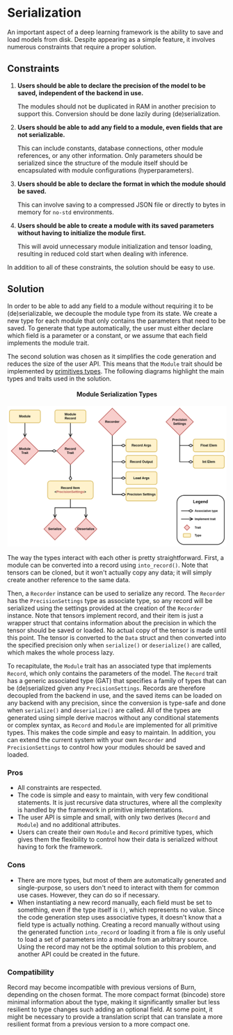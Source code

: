 # Serialization

An important aspect of a deep learning framework is the ability to save and load models from disk.
Despite appearing as a simple feature, it involves numerous constraints that require a proper
solution.

## Constraints

1. **Users should be able to declare the precision of the model to be saved, independent of the
   backend in use.**

   The modules should not be duplicated in RAM in another precision to support this. Conversion
   should be done lazily during (de)serialization.

2. **Users should be able to add any field to a module, even fields that are not serializable.**

   This can include constants, database connections, other module references, or any other
   information. Only parameters should be serialized since the structure of the module itself should
   be encapsulated with module configurations (hyperparameters).

3. **Users should be able to declare the format in which the module should be saved.**

   This can involve saving to a compressed JSON file or directly to bytes in memory for `no-std`
   environments.

4. **Users should be able to create a module with its saved parameters without having to initialize
   the module first.**

   This will avoid unnecessary module initialization and tensor loading, resulting in reduced cold
   start when dealing with inference.

In addition to all of these constraints, the solution should be easy to use.

## Solution

In order to be able to add any field to a module without requiring it to be (de)serializable, we
decouple the module type from its state. We create a new type for each module that only contains the
parameters that need to be saved. To generate that type automatically, the user must either declare
which field is a parameter or a constant, or we assume that each field implements the module trait.

The second solution was chosen as it simplifies the code generation and reduces the size of the user
API. This means that the `Module` trait should be implemented by
[primitives types](./burn-core/src/module/param/primitive.rs). The following diagrams highlight the
main types and traits used in the solution.

<div align="center">
<h4>Module Serialization Types</h4>
<img src="./ModuleSerialization.png" width="700px"/>
<div align="left">

The way the types interact with each other is pretty straightforward. First, a module can be
converted into a record using `into_record()`. Note that tensors can be cloned, but it won't
actually copy any data; it will simply create another reference to the same data.

Then, a `Recorder` instance can be used to serialize any record. The `Recorder` has the
`PrecisionSettings` type as associate type, so any record will be serialized using the settings
provided at the creation of the `Recorder` instance. Note that tensors implement record, and their
item is just a wrapper struct that contains information about the precision in which the tensor
should be saved or loaded. No actual copy of the tensor is made until this point. The tensor is
converted to the `Data` struct and then converted into the specified precision only when
`serialize()` or `deserialize()` are called, which makes the whole process lazy.

To recapitulate, the `Module` trait has an associated type that implements `Record`, which only
contains the parameters of the model. The `Record` trait has a generic associated type (GAT) that
specifies a family of types that can be (de)serialized given any `PrecisionSettings`. Records are
therefore decoupled from the backend in use, and the saved items can be loaded on any backend with
any precision, since the conversion is type-safe and done when `serialize()` and `deserialize()` are
called. All of the types are generated using simple derive macros without any conditional statements
or complex syntax, as `Record` and `Module` are implemented for all primitive types. This makes the
code simple and easy to maintain. In addition, you can extend the current system with your own
`Recorder` and `PrecisionSettings` to control how your modules should be saved and loaded.

### Pros

- All constraints are respected.
- The code is simple and easy to maintain, with very few conditional statements. It is just
  recursive data structures, where all the complexity is handled by the framework in primitive
  implementations.
- The user API is simple and small, with only two derives (`Record` and `Module`) and no additional
  attributes.
- Users can create their own `Module` and `Record` primitive types, which gives them the flexibility
  to control how their data is serialized without having to fork the framework.

### Cons

- There are more types, but most of them are automatically generated and single-purpose, so users
  don't need to interact with them for common use cases. However, they can do so if necessary.
- When instantiating a new record manually, each field must be set to something, even if the type
  itself is `()`, which represents no value. Since the code generation step uses associative types,
  it doesn't know that a field type is actually nothing. Creating a record manually without using
  the generated function `into_record` or loading it from a file is only useful to load a set of
  parameters into a module from an arbitrary source. Using the record may not be the optimal
  solution to this problem, and another API could be created in the future.

### Compatibility

Record may become incompatible with previous versions of Burn, depending on the chosen format. The
more compact format (bincode) store minimal information about the type, making it significantly
smaller but less resilient to type changes such adding an optional field. At some point, it might be
necessary to provide a translation script that can translate a more resilient format from a previous
version to a more compact one.
